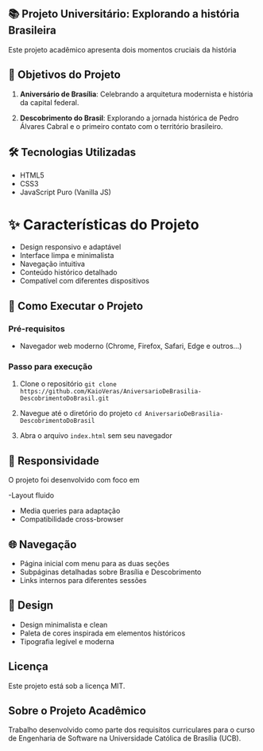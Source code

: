 ## 📚 Projeto Universitário: Explorando a história Brasileira

Este projeto acadêmico apresenta dois momentos cruciais da história

## 🎯 Objetivos do Projeto

1. **Aniversário de Brasília**: Celebrando a arquitetura modernista e história da capital federal.

2. **Descobrimento do Brasil**: Explorando a jornada histórica de Pedro Álvares Cabral e o primeiro contato com o território brasileiro.

## 🛠 Tecnologias Utilizadas

- HTML5
- CSS3
- JavaScript Puro (Vanilla JS)

# ✨ Características do Projeto

- Design responsivo e adaptável
- Interface limpa e minimalista
- Navegação intuitiva
- Conteúdo histórico detalhado
- Compatível com diferentes dispositivos

## 🚀 Como Executar o Projeto

### Pré-requisitos

- Navegador web moderno (Chrome, Firefox, Safari, Edge e outros...)

### Passo para execução

1. Clone o repositório
   `git clone https://github.com/KaioVeras/AniversarioDeBrasilia-DescobrimentoDoBrasil.git`

2. Navegue até o diretório do projeto
   `cd AniversarioDeBrasilia-DescobrimentoDoBrasil`

3. Abra o arquivo `index.html` sem seu navegador

## 📱 Responsividade

O projeto foi desenvolvido com foco em

-Layout fluido

- Media queries para adaptação
- Compatibilidade cross-browser

## 🌐 Navegação

- Página inicial com menu para as duas seções
- Subpáginas detalhadas sobre Brasília e Descobrimento
- Links internos para diferentes sessões

## 🎨 Design

- Design minimalista e clean
- Paleta de cores inspirada em elementos históricos
- Tipografia legível e moderna

## Licença

Este projeto está sob a licença MIT.

## Sobre o Projeto Acadêmico

Trabalho desenvolvido como parte dos requisitos curriculares para o curso de Engenharia de Software na Universidade Católica de Brasília (UCB).
